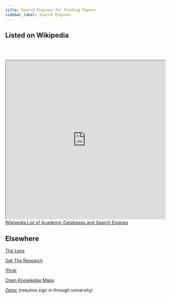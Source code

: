 ```yaml
---
title: Search Engines for Finding Papers
sidebar_label: Search Engines
---
```


## Listed on Wikipedia
<br></br>
<iframe src="http://wikipedia.moesalih.com/List_of_academic_databases_and_search_engines" width="100%" height="500" title="CSS Stacking, Absolute 1"></iframe>
<figcaption><a href = "https://en.wikipedia.org/wiki/List_of_academic_databases_and_search_engines">Wikipedia List of Academic Databases and Search Engines</a></figcaption>

## Elsewhere

[The Lens](https://the.iris.ai)

[Get The Research](https://gettheresearch.org)

[1findr](https://1findr.1science.com)

[Open Knowledge Maps](https://openknowledgemaps.org)

[Zetoc](https://zetoc.jisc.ac.uk) (requires sign in through university)
